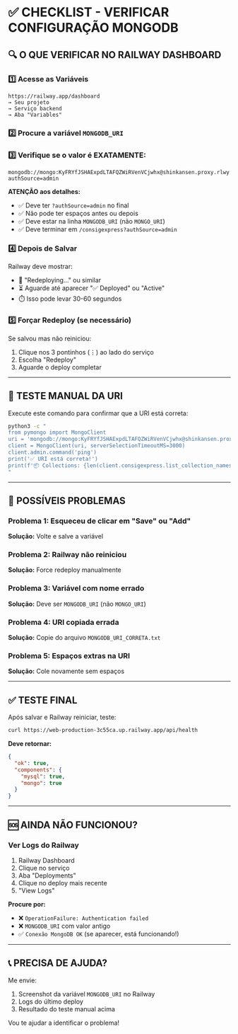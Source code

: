 # ✅ CHECKLIST - VERIFICAR CONFIGURAÇÃO MONGODB

## 🔍 O QUE VERIFICAR NO RAILWAY DASHBOARD

### 1️⃣ Acesse as Variáveis
```
https://railway.app/dashboard
→ Seu projeto
→ Serviço backend
→ Aba "Variables"
```

### 2️⃣ Procure a variável `MONGODB_URI`

### 3️⃣ Verifique se o valor é EXATAMENTE:

```
mongodb://mongo:KyFRYfJSHAExpdLTAFQZWiRVenVCjwhx@shinkansen.proxy.rlwy.net:35252/consigexpress?authSource=admin
```

**ATENÇÃO aos detalhes:**
- ✅ Deve ter `?authSource=admin` no final
- ✅ Não pode ter espaços antes ou depois
- ✅ Deve estar na linha `MONGODB_URI` (não `MONGO_URI`)
- ✅ Deve terminar em `/consigexpress?authSource=admin`

### 4️⃣ Depois de Salvar

Railway deve mostrar:
- 🔄 "Redeploying..." ou similar
- ⏳ Aguarde até aparecer "✅ Deployed" ou "Active"
- ⏱️ Isso pode levar 30-60 segundos

### 5️⃣ Forçar Redeploy (se necessário)

Se salvou mas não reiniciou:
1. Clique nos 3 pontinhos (⋮) ao lado do serviço
2. Escolha "Redeploy"
3. Aguarde o deploy completar

---

## 🧪 TESTE MANUAL DA URI

Execute este comando para confirmar que a URI está correta:

```bash
python3 -c "
from pymongo import MongoClient
uri = 'mongodb://mongo:KyFRYfJSHAExpdLTAFQZWiRVenVCjwhx@shinkansen.proxy.rlwy.net:35252/consigexpress?authSource=admin'
client = MongoClient(uri, serverSelectionTimeoutMS=3000)
client.admin.command('ping')
print('✅ URI está correta!')
print(f'📦 Collections: {len(client.consigexpress.list_collection_names())}')
"
```

---

## 🚨 POSSÍVEIS PROBLEMAS

### Problema 1: Esqueceu de clicar em "Save" ou "Add"
**Solução:** Volte e salve a variável

### Problema 2: Railway não reiniciou
**Solução:** Force redeploy manualmente

### Problema 3: Variável com nome errado
**Solução:** Deve ser `MONGODB_URI` (não `MONGO_URI`)

### Problema 4: URI copiada errada
**Solução:** Copie do arquivo `MONGODB_URI_CORRETA.txt`

### Problema 5: Espaços extras na URI
**Solução:** Cole novamente sem espaços

---

## ✅ TESTE FINAL

Após salvar e Railway reiniciar, teste:

```bash
curl https://web-production-3c55ca.up.railway.app/api/health
```

**Deve retornar:**
```json
{
  "ok": true,
  "components": {
    "mysql": true,
    "mongo": true
  }
}
```

---

## 🆘 AINDA NÃO FUNCIONOU?

### Ver Logs do Railway

1. Railway Dashboard
2. Clique no serviço
3. Aba "Deployments"
4. Clique no deploy mais recente
5. "View Logs"

**Procure por:**
- ❌ `OperationFailure: Authentication failed`
- ❌ `MONGODB_URI` com valor antigo
- ✅ `Conexão MongoDB OK` (se aparecer, está funcionando!)

---

## 📞 PRECISA DE AJUDA?

Me envie:
1. Screenshot da variável `MONGODB_URI` no Railway
2. Logs do último deploy
3. Resultado do teste manual acima

Vou te ajudar a identificar o problema!
